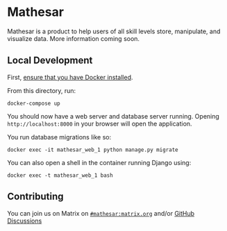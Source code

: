 # Mathesar

Mathesar is a product to help users of all skill levels store, manipulate, and visualize data. More information coming soon.

## Local Development

First, [ensure that you have Docker installed](https://docs.docker.com/get-docker/).

From this directory, run:
```
docker-compose up
```
You should now have a web server and database server running. Opening `http://localhost:8000` in your browser will open the application.

You run database migrations like so:
```
docker exec -it mathesar_web_1 python manage.py migrate
```
You can also open a shell in the container running Django using:
```
docker exec -t mathesar_web_1 bash
```

## Contributing

You can join us on Matrix on [`#mathesar:matrix.org`](https://matrix.to/#/#mathesar:matrix.org) and/or [GitHub Discussions](https://github.com/centerofci/mathesar/discussions)
